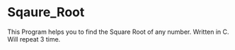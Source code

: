 # Sqaure_Root
This Program helps you to find the Square Root of any number.
Written in C.
Will repeat 3 time.
